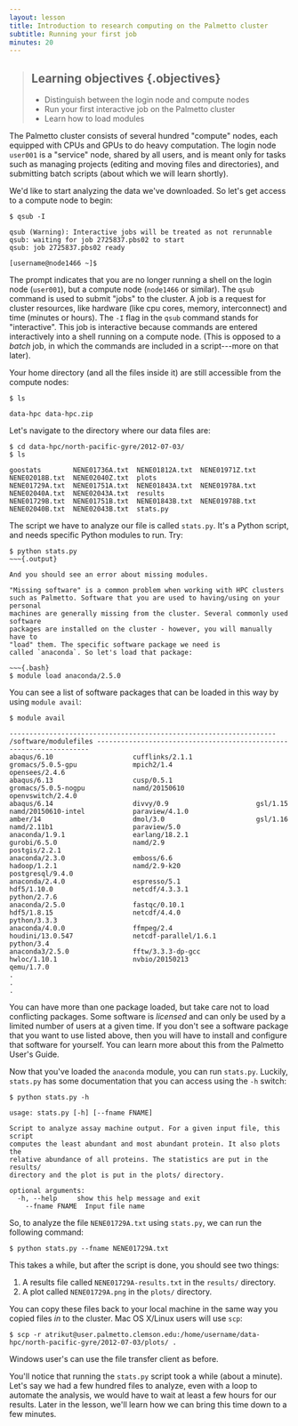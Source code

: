 ```yaml
---
layout: lesson
title: Introduction to research computing on the Palmetto cluster
subtitle: Running your first job
minutes: 20
---
```


> ## Learning objectives {.objectives}
> 
> * Distinguish between the login node and compute nodes
> * Run your first interactive job on the Palmetto cluster
> * Learn how to load modules

The Palmetto cluster consists of several hundred "compute" nodes,
each equipped with CPUs and GPUs to do heavy computation.
The login node `user001` is a "service" node,
shared by all users,
and is meant only for tasks such as managing projects
(editing and moving files and directories),
and submitting batch scripts (about which we will learn shortly).

We'd like to start analyzing the data we've downloaded.
So let's get access to a compute node to begin:

~~~{.bash}
$ qsub -I
~~~

~~~{.output}
qsub (Warning): Interactive jobs will be treated as not rerunnable
qsub: waiting for job 2725837.pbs02 to start
qsub: job 2725837.pbs02 ready

[username@node1466 ~]$ 
~~~

The prompt indicates that you are no longer
running a shell on the login node (`user001`),
but a compute node (`node1466` or similar).
The `qsub` command is used to submit "jobs"
to the cluster.
A job is a request for cluster resources,
like hardware (like cpu cores, memory, interconnect)
and time (minutes or hours).
The `-I` flag in the `qsub` command stands
for "interactive".
This job is interactive because commands
are entered interactively into a
shell running on a compute node.
(This is opposed to a *batch* job,
in which the commands are included in a script---more
on that later).

Your home directory (and all the files inside it)
are still accessible from the compute nodes:

~~~{.bash}
$ ls
~~~

~~~{.output}
data-hpc data-hpc.zip
~~~

Let's navigate to the directory where our data files are:

~~~{.bash}
$ cd data-hpc/north-pacific-gyre/2012-07-03/
$ ls
~~~

~~~{.output}
goostats        NENE01736A.txt  NENE01812A.txt  NENE01971Z.txt  NENE02018B.txt  NENE02040Z.txt  plots
NENE01729A.txt  NENE01751A.txt  NENE01843A.txt  NENE01978A.txt  NENE02040A.txt  NENE02043A.txt  results
NENE01729B.txt  NENE01751B.txt  NENE01843B.txt  NENE01978B.txt  NENE02040B.txt  NENE02043B.txt  stats.py
~~~

The script we have to analyze our file is called `stats.py`.
It's a Python script, and needs specific Python modules to run.
Try:

~~~{.bash}
$ python stats.py
~~~{.output}

And you should see an error about missing modules.

"Missing software" is a common problem when working with HPC clusters
such as Palmetto. Software that you are used to having/using on your personal
machines are generally missing from the cluster. Several commonly used software
packages are installed on the cluster - however, you will manually have to
"load" them. The specific software package we need is
called `anaconda`. So let's load that package:

~~~{.bash}
$ module load anaconda/2.5.0
~~~

You can see a list of software packages that can be loaded in this way
by using `module avail`:

~~~{.bash}
$ module avail
~~~

~~~{.output}
------------------------------------------------------------------- /software/modulefiles --------------------------------------------------------------------
abaqus/6.10                    cufflinks/2.1.1                gromacs/5.0.5-gpu              mpich2/1.4                     opensees/2.4.6
abaqus/6.13                    cusp/0.5.1                     gromacs/5.0.5-nogpu            namd/20150610                  openvswitch/2.4.0
abaqus/6.14                    divvy/0.9                      gsl/1.15                       namd/20150610-intel            paraview/4.1.0
amber/14                       dmol/3.0                       gsl/1.16                       namd/2.11b1                    paraview/5.0
anaconda/1.9.1                 earlang/18.2.1                 gurobi/6.5.0                   namd/2.9                       postgis/2.2.1
anaconda/2.3.0                 emboss/6.6                     hadoop/1.2.1                   namd/2.9-k20                   postgresql/9.4.0
anaconda/2.4.0                 espresso/5.1                   hdf5/1.10.0                    netcdf/4.3.3.1                 python/2.7.6
anaconda/2.5.0                 fastqc/0.10.1                  hdf5/1.8.15                    netcdf/4.4.0                   python/3.3.3
anaconda/4.0.0                 ffmpeg/2.4                     houdini/13.0.547               netcdf-parallel/1.6.1          python/3.4
anaconda3/2.5.0                fftw/3.3.3-dp-gcc              hwloc/1.10.1                   nvbio/20150213                 qemu/1.7.0
.
.
.
~~~

You can have more than one package loaded, but take care not to load
conflicting packages. Some software is *licensed* and can only
be used by a limited number of users at a given time. If you don't
see a software package that you want to use listed above,
then you will have to install and configure that software for yourself.
You can learn more about this from the Palmetto User's Guide.

Now that you've loaded the `anaconda` module, you can run
`stats.py`. Luckily, `stats.py` has some documentation that you
can access using the `-h` switch:

~~~{.bash}
$ python stats.py -h
~~~

~~~{.output}
usage: stats.py [-h] [--fname FNAME]

Script to analyze assay machine output. For a given input file, this script
computes the least abundant and most abundant protein. It also plots the
relative abundance of all proteins. The statistics are put in the results/
directory and the plot is put in the plots/ directory.

optional arguments:
  -h, --help     show this help message and exit
    --fname FNAME  Input file name
~~~

So, to analyze the file `NENE01729A.txt` using `stats.py`,
we can run the following command:

~~~{.bash}
$ python stats.py --fname NENE01729A.txt
~~~

This takes a while, but after the script is done,
you should see two things:

1. A results file called `NENE01729A-results.txt` in the `results/`
directory.
2. A plot called `NENE01729A.png` in the `plots/` directory.

You can copy these files back to your local machine
in the same way you copied files *in* to the cluster.
Mac OS X/Linux users will use `scp`:

~~~{.bash}
$ scp -r atrikut@user.palmetto.clemson.edu:/home/username/data-hpc/north-pacific-gyre/2012-07-03/plots/ .
~~~

Windows user's can use the file transfer client as before.

You'll notice that running the `stats.py` script took a while
(about a minute). Let's say we had a few hundred files to analyze,
even with a loop to automate the analysis, we would have to wait
at least a few hours for our results.
Later in the lesson, we'll learn how we can bring this time down to a
few minutes.
